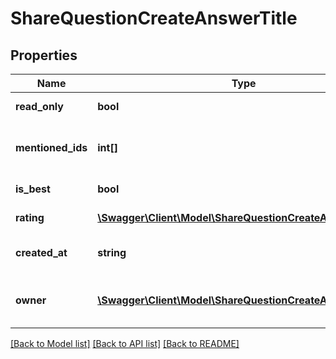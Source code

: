 # ShareQuestionCreateAnswerTitle

## Properties
Name | Type | Description | Notes
------------ | ------------- | ------------- | -------------
**read_only** | **bool** | Is read only for this user | 
**mentioned_ids** | **int[]** | The internal IDs for mentioned users | 
**is_best** | **bool** | Is best answer | 
**rating** | [**\Swagger\Client\Model\ShareQuestionCreateAnswerRating**](ShareQuestionCreateAnswerRating.md) | Answer rating | 
**created_at** | **string** | Answer date of creation | 
**owner** | [**\Swagger\Client\Model\ShareQuestionCreateAnswerOwner**](ShareQuestionCreateAnswerOwner.md) | Return owner of answer object | 

[[Back to Model list]](../README.md#documentation-for-models) [[Back to API list]](../README.md#documentation-for-api-endpoints) [[Back to README]](../README.md)


